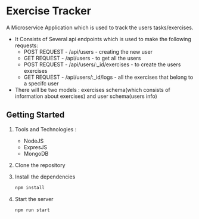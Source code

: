 # Exercise Tracker
A Microservice Application which is used to track the users tasks/exercises.
- It Consists of Several api endpoints which is used to make the following requests:
    - POST REQUEST - /api/users - creating the new user
    - GET REQUEST - /api/users - to get all the users
    - POST REQUEST - /api/users/:_id/exercises - to create the users exercises
    - GET REQUEST - /api/users/:_id/logs - all the exercises that belong to a specifc user
- There will be two models : exercises schema(which consists of information about exercises) and user schema(users info)


## Getting Started

1. Tools and Technologies :
     - NodeJS
     - ExpresJS
     - MongoDB
2. Clone the repository
3. Install the dependencies
   
   ```sh
   npm install
   
4. Start the server

   ```sh
   npm run start




